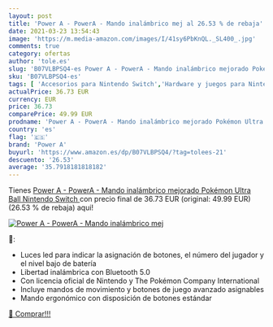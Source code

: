 ```yaml
---
layout: post
title: 'Power A - PowerA - Mando inalámbrico mej al 26.53 % de rebaja'
date: 2021-03-23 13:54:43
image: 'https://m.media-amazon.com/images/I/41sy6PbKnQL._SL400_.jpg'
comments: true
category: ofertas
author: 'tole.es'
slug: 'B07VLBPSQ4-es Power A - PowerA - Mando inalámbrico mejorado Pokémon...'
sku: 'B07VLBPSQ4-es'
tags: [ 'Accesorios para Nintendo Switch','Hardware y juegos para Nintendo Switch','Mandos para Nintendo Switch','Videojuegos','nintendo','power a', ]
actualPrice: 36.73 EUR
currency: EUR
price: 36.73
comparePrice: 49.99 EUR
prodname: 'Power A - PowerA - Mando inalámbrico mejorado Pokémon Ultra Ball  Nintendo Switch '
country: 'es'
flag: '🇪🇸'
brand: 'Power A'
buyurl: 'https://www.amazon.es/dp/B07VLBPSQ4/?tag=tolees-21'
descuento: '26.53'
average: '35.7918181818182'
---
```


Tienes [Power A - PowerA - Mando inalámbrico mejorado Pokémon Ultra Ball  Nintendo Switch ](https://www.amazon.es/dp/B07VLBPSQ4/?tag=tolees-21) con precio final de  36.73 EUR (original: 49.99 EUR) (26.53 %  de rebaja) aqui!

[![Power A - PowerA - Mando inalámbrico mej](https://m.media-amazon.com/images/I/41sy6PbKnQL._SL400_.jpg)](https://www.amazon.es/dp/B07VLBPSQ4/?tag=tolees-21)

🔎:

- Luces led para indicar la asignación de botones, el número del jugador y el nivel bajo de batería
- Libertad inalámbrica con Bluetooth 5.0
- Con licencia oficial de Nintendo y The Pokémon Company International
- Incluye mandos de movimiento y botones de juego avanzado asignables
- Mando ergonómico con disposición de botones estándar

[🛒 Comprar!!!](https://www.amazon.es/dp/B07VLBPSQ4/?tag=tolees-21)
